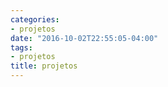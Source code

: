 ```yaml
---
categories:
- projetos
date: "2016-10-02T22:55:05-04:00"
tags:
- projetos
title: projetos
---
```


[Canal do YouTube]: https://www.youtube.com/channel/UC0chGST6BDLY2Gbc0B7H3Sw

